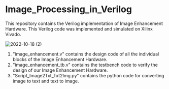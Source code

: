 # Image_Processing_in_Verilog
This repository contains the Verilog implementation of Image Enhancement Hardware. This Verilog code was implemented and simulated on Xilinx Vivado.

![2022-10-18 (2)](https://user-images.githubusercontent.com/76448256/196283170-8b131f6c-e7d0-4571-9e72-341c67fb8654.png)

1) "image_enhancement.v" contains the design code of all the individual blocks of the Image Enhancement Hardware.
2) "image_enhancement_tb.v" contains the testbench code to verify the design of our Image Enhancement Hardware.
3) "Script_Image2Txt_Txt2Img.py" contains the python code for converting image to text and text to image.

